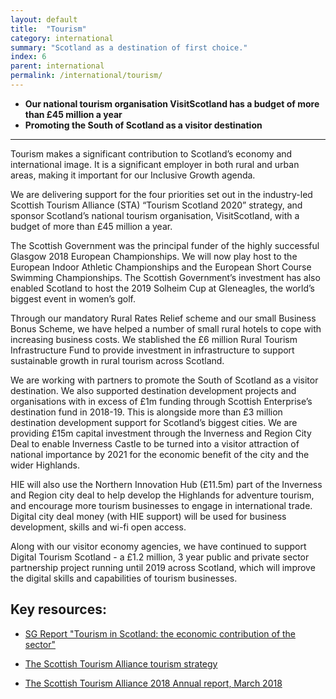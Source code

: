 ```yaml
---
layout: default
title:  "Tourism"
category: international
summary: "Scotland as a destination of first choice."
index: 6
parent: international
permalink: /international/tourism/
---
```


* **Our national tourism organisation VisitScotland has a budget of more than £45 million a year**
* **Promoting the South of Scotland as a visitor destination**

<hr>

Tourism makes a significant contribution to Scotland’s economy and international image. It is a significant employer in both rural and urban areas, making it important for our Inclusive Growth agenda. 

We are delivering support for the four priorities set out in the industry-led Scottish Tourism Alliance (STA) “Tourism Scotland 2020” strategy, and sponsor Scotland’s national tourism organisation, VisitScotland, with a budget of more than £45 million a year.

The Scottish Government was the principal funder of the highly successful Glasgow 2018 European Championships. We will now play host to the European Indoor Athletic Championships and the European Short Course Swimming Championships.  The Scottish Government’s investment has also enabled Scotland to host the 2019 Solheim Cup at Gleneagles, the world’s biggest event in women’s golf. 

Through  our mandatory Rural Rates Relief scheme and our small Business Bonus Scheme, we have helped a number of small rural hotels to cope with increasing business costs. We stablished the £6 million Rural Tourism Infrastructure Fund to provide investment in infrastructure to support sustainable growth in rural tourism across Scotland. 

We are working with partners to promote the South of Scotland as a visitor destination. We also supported destination development projects and organisations with in excess of £1m funding through Scottish Enterprise’s destination fund in 2018-19. This is alongside more than £3 million destination development support for Scotland’s biggest cities. We are providing £15m capital investment  through the Inverness and Region City Deal to enable Inverness Castle to be turned into a visitor attraction of national importance by 2021 for the economic benefit of the city and the wider Highlands. 

HIE  will also use the Northern Innovation Hub (£11.5m) part of the Inverness and Region  city deal to help develop the Highlands for adventure tourism, and encourage more tourism businesses to engage in international trade.  Digital city deal money (with HIE support) will be used for business development, skills and wi-fi open access.

Along with our visitor economy agencies, we have continued to support Digital Tourism Scotland - a £1.2 million, 3 year public and private sector partnership project running until 2019 across Scotland, which will improve the digital skills and capabilities of tourism businesses.

## Key resources: 

* [SG Report "Tourism in Scotland: the economic contribution of the sector"](https://beta.gov.scot/publications/tourism-scotland-economic-contribution-sector/)

* [The Scottish Tourism Alliance tourism strategy](http://scottishtourismalliance.co.uk/page/national-strategy/)

* [The Scottish Tourism Alliance 2018 Annual report, March 2018](http://scottishtourismalliance.co.uk//uploads/TS2020/TS2018.compressed.pdf)


 

